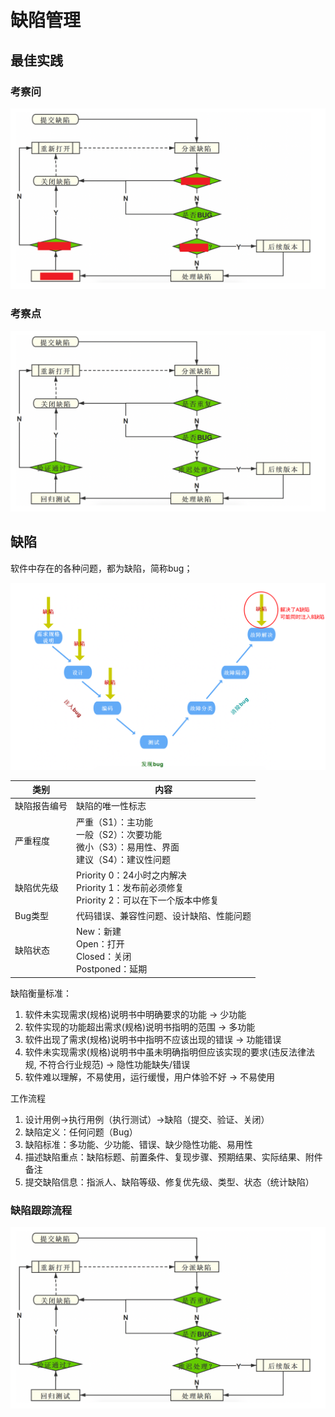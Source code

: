 # 缺陷管理

## 最佳实践

### 考察问


![alt text](测试基础概念/缺陷跟踪流程_评估.png)


### 考察点


![alt text](测试基础概念/缺陷跟踪流程.png)

## 缺陷

软件中存在的各种问题，都为缺陷，简称bug；

![alt text](测试基础概念/缺陷的生命周期.png)

|类别|内容|
|----|----|
|缺陷报告编号|缺陷的唯一性标志|
|严重程度|严重（S1）：主功能<br>一般（S2）：次要功能<br>微小（S3）：易用性、界面<br>建议（S4）：建议性问题|
|缺陷优先级|Priority 0：24小时之内解决<br>Priority 1：发布前必须修复<br>Priority 2：可以在下一个版本中修复|
|Bug类型|代码错误、兼容性问题、设计缺陷、性能问题|
|缺陷状态|New：新建<br>Open：打开<br>Closed：关闭<br>Postponed：延期|

缺陷衡量标准：

1. 软件未实现需求(规格)说明书中明确要求的功能 -> 少功能
2. 软件实现的功能超出需求(规格)说明书指明的范围 -> 多功能
3. 软件出现了需求(规格)说明书中指明不应该出现的错误 -> 功能错误
4. 软件未实现需求(规格)说明书中虽未明确指明但应该实现的要求(违反法律法规, 不符合行业规范) -> 隐性功能缺失/错误
5. 软件难以理解，不易使用，运行缓慢，用户体验不好 -> 不易使用

工作流程

1. 设计用例->执行用例（执行测试）->缺陷（提交、验证、关闭）
2. 缺陷定义：任何问题（Bug）
3. 缺陷标准：多功能、少功能、错误、缺少隐性功能、易用性
4. 描述缺陷重点：缺陷标题、前置条件、复现步骤、预期结果、实际结果、附件备注
5. 提交缺陷信息：指派人、缺陷等级、修复优先级、类型、状态（统计缺陷）

### 缺陷跟踪流程

![alt text](测试基础概念/缺陷跟踪流程.png)
